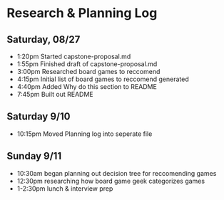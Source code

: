 
# Research & Planning Log

## Saturday, 08/27

- 1:20pm Started capstone-proposal.md
- 1:55pm Finished draft of capstone-proposal.md
- 3:00pm Researched board games to reccomend
- 4:15pm Initial list of board games to reccomend generated
- 4:40pm Added Why do this section to README
- 7:45pm Built out README

## Saturday 9/10

- 10:15pm Moved Planning log into seperate file

## Sunday 9/11

- 10:30am began planning out decision tree for reccomending games
- 12:30pm researching how board game geek categorizes games
- 1-2:30pm lunch & interview prep